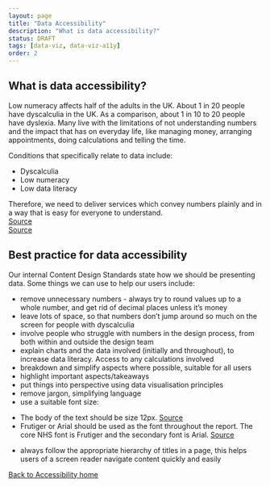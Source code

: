 ```yaml
---
layout: page
title: "Data Accessibility"
description: "What is data accessibility?"
status: DRAFT
tags: [data-viz, data-viz-a11y]
order: 2 
---
```

## What is data accessibility?  

Low numeracy affects half of the adults in the UK. About 1 in 20 people have dyscalculia in the UK. As a comparison, about 1 in 10 to 20 people have dyslexia. Many live with the limitations of not understanding numbers and the impact that has on everyday life, like managing money, arranging appointments, doing calculations and telling the time.  

Conditions that specifically relate to data include:  
- Dyscalculia  
- Low numeracy  
- Low data literacy  
  
Therefore, we need to deliver services which convey numbers plainly and in a way that is easy for everyone to understand.  
[Source][data 1]  
[Source][data 2]

  
## Best practice for data accessibility  
  
Our internal Content Design Standards state how we should be presenting data. Some things we can use to help our users include:
- remove unnecessary numbers - always try to round values up to a whole number, and get rid of decimal places unless it’s money
- leave lots of space, so that numbers don’t jump around so much on the screen for people with dyscalculia 
- involve people who struggle with numbers in the design process, from both within and outside the design team
- explain charts and the data involved (initially and throughout), to increase data literacy. Access to any calculations involved
- breakdown and simplify aspects where possible, suitable for all users
- highlight important aspects/takeaways
- put things into perspective using data visualisation principles
- remove jargon, simplifying language
- use a suitable font size:
* The body of the text should be size 12px. [Source][data 3] 
* 	Frutiger or Arial should be used as the font throughout the report. The core NHS font is Frutiger and the secondary font is Arial. [Source][data 4]  
- always follow the appropriate hierarchy of titles in a page, this helps users of a screen reader navigate content quickly and easily  
  
    
[Back to Accessibility home](../accessibility/a11y.md)




[data 1]: https://accessiblenumbers.com/  
[data 2]: https://designnotes.blog.gov.uk/2022/11/28/designing-for-people-with-dyscalculia-and-low-numeracy/
[data 3]: https://www.gov.uk/government/publications/inclusive-communication/accessible-communication-formats#accessible-print-publications
[data 4]: https://www.england.nhs.uk/nhsidentity/identity-guidelines/fonts/